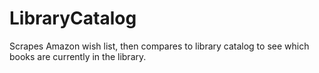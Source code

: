 LibraryCatalog
==============

Scrapes Amazon wish list, then compares to library catalog to see which books are currently in the library.
